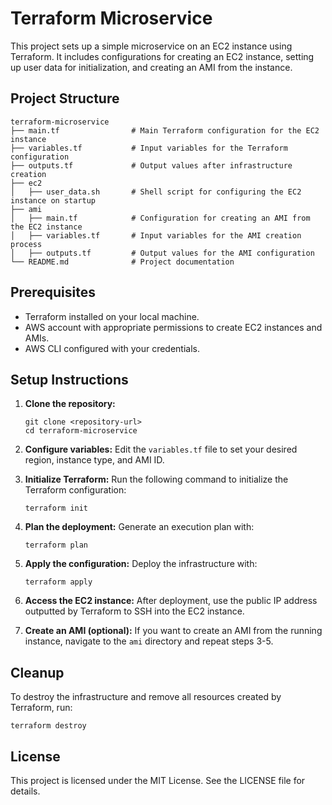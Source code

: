 # Terraform Microservice

This project sets up a simple microservice on an EC2 instance using Terraform. It includes configurations for creating an EC2 instance, setting up user data for initialization, and creating an AMI from the instance.

## Project Structure

```
terraform-microservice
├── main.tf                # Main Terraform configuration for the EC2 instance
├── variables.tf           # Input variables for the Terraform configuration
├── outputs.tf             # Output values after infrastructure creation
├── ec2
│   ├── user_data.sh       # Shell script for configuring the EC2 instance on startup
├── ami
│   ├── main.tf            # Configuration for creating an AMI from the EC2 instance
│   ├── variables.tf       # Input variables for the AMI creation process
│   ├── outputs.tf         # Output values for the AMI configuration
└── README.md              # Project documentation
```

## Prerequisites

- Terraform installed on your local machine.
- AWS account with appropriate permissions to create EC2 instances and AMIs.
- AWS CLI configured with your credentials.

## Setup Instructions

1. **Clone the repository:**
   ```
   git clone <repository-url>
   cd terraform-microservice
   ```

2. **Configure variables:**
   Edit the `variables.tf` file to set your desired region, instance type, and AMI ID.

3. **Initialize Terraform:**
   Run the following command to initialize the Terraform configuration:
   ```
   terraform init
   ```

4. **Plan the deployment:**
   Generate an execution plan with:
   ```
   terraform plan
   ```

5. **Apply the configuration:**
   Deploy the infrastructure with:
   ```
   terraform apply
   ```

6. **Access the EC2 instance:**
   After deployment, use the public IP address outputted by Terraform to SSH into the EC2 instance.

7. **Create an AMI (optional):**
   If you want to create an AMI from the running instance, navigate to the `ami` directory and repeat steps 3-5.

## Cleanup

To destroy the infrastructure and remove all resources created by Terraform, run:
```
terraform destroy
```

## License

This project is licensed under the MIT License. See the LICENSE file for details.